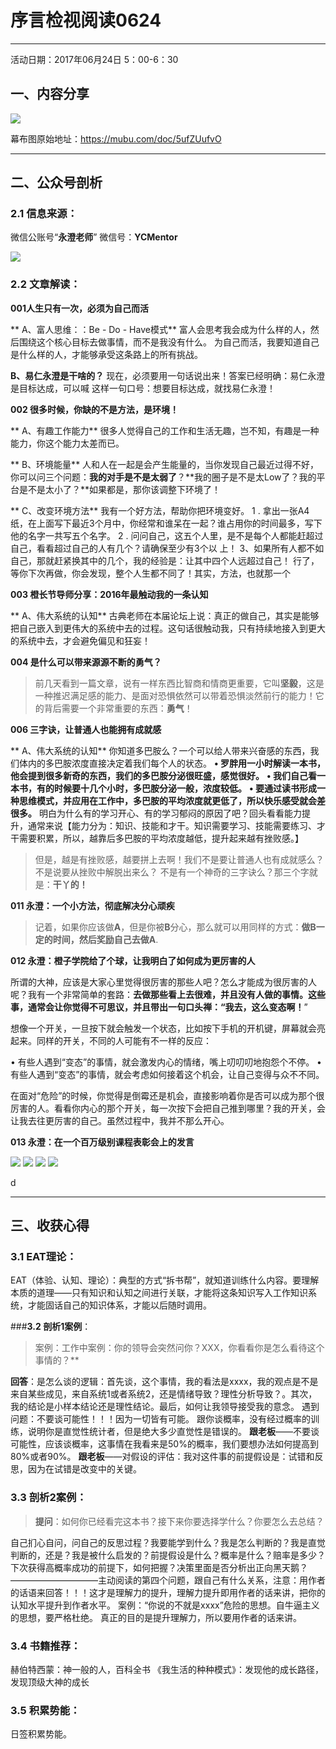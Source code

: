 # 序言检视阅读0624
**********
活动日期：2017年06月24日 5：00-6：30
## 一、内容分享
![](./_image/2017-06-24日第三天——序言部分阅读_爱奇艺.jpg)

幕布图原始地址：<https://mubu.com/doc/5ufZUufvO>

****
## 二、公众号剖析

### **2.1 信息来源**：
微信公账号“**永澄老师**”
微信号：**YCMentor**

![](./_image/微信图片_20170715115322.jpg)

### **2.2 文章解读**：
**001人生只有一次，必须为自己而活**

** A、富人思维：：Be - Do - Have模式**
富人会思考我会成为什么样的人，然后围绕这个核心目标去做事情，而不是我没有什么。
为自己而活，我要知道自己是什么样的人，才能够承受这条路上的所有挑战。

**B、易仁永澄是干啥的？**
现在，必须要用一句话说出来！答案已经明确：易仁永澄是目标达成，可以喊
这样一句口号：想要目标达成，就找易仁永澄！

**002 很多时候，你缺的不是方法，是环境！**

** A、有趣工作能力**
很多人觉得自己的工作和生活无趣，岂不知，有趣是一种能力，你这个能力太差而已。

** B、环境能量**
人和人在一起是会产生能量的，当你发现自己最近过得不好，你可以问三个问题：**我的对手是不是太弱了**？**我的圈子是不是太Low了？我的平台是不是太小了？**如果都是，那你该调整下环境了！

** C、改变环境方法**
我有一个好方法，帮助你把环境变好。
1 . 拿出一张A4纸，在上面写下最近3个月中，你经常和谁呆在一起？谁占用你的时间最多，写下他的名字一共写五个名字。
2 . 问问自己，这五个人里，是不是每个人都能赶超过自己，看看超过自己的人有几个？请确保至少有3个以
上！
3、如果所有人都不如自己，那就赶紧换其中的几个，我的经验是：让其中四个人远超过自己！
行了，等你下次再做，你会发现，整个人生都不同了！其实，方法，也就那一个

**003 橙长节导师分享：2016年最触动我的一条认知**

** A、伟大系统的认知**
古典老师在本届论坛上说：真正的做自己，其实是能够把自己嵌入到更伟大的系统中去的过程。这句话很触动我，只有持续地接入到更大的系统中去，才会避免偏见和狂妄！

**004 是什么可以带来源源不断的勇气？**

>前几天看到一篇文章，说有一样东西比智商和情商更重要，它叫**坚毅**，这是一种推迟满足感的能力、是面对恐惧依然可以带着恐惧淡然前行的能力！它的背后需要一个非常重要的东西：**勇气**！


**006 三字诀，让普通人也能拥有成就感**

** A、伟大系统的认知**
你知道多巴胺么？一个可以给人带来兴奋感的东西，我们体内的多巴胺浓度直接决定着我们每个人的状态。
**• 罗胖用一小时解读一本书，他会提到很多新奇的东西，我们的多巴胺分泌很旺盛，感觉很好。**
**• 我们自己看一本书，有的时候要十几个小时，多巴胺分泌一般，浓度较低。**
**• 要通过读书形成一种思维模式，并应用在工作中，多巴胺的平均浓度就更低了，所以快乐感受就会差很多。**
明白为什么有的学习开心、有的学习郁闷的原因了吧？回头看看能力提升，通常来说【能力分为：知识、技能和才干。知识需要学习、技能需要练习、才干需要积累，所以，越靠后多巴胺的平均浓度越低，提升起来越有挫败感。】

>但是，越是有挫败感，越要拼上去啊！我们不是要让普通人也有成就感么？不是说要从挫败中解脱出来么？
不是有一个神奇的三字诀么？那三个字就是：**干丫的！**

**011 永澄：一个小方法，彻底解决分心顽疾**
>记着，如果你应该做**A**，但是你被**B**分心，那么就可以用同样的方式：**做B一定的时间，然后奖励自己去做A**.

**012 永澄：橙子学院给了个球，让我明白了如何成为更厉害的人**

所谓的大神，应该是大家心里觉得很厉害的那些人吧？怎么才能成为很厉害的人呢？我有一个非常简单的套路：**去做那些看上去很难，并且没有人做的事情。这些事，通常会让你觉得不可思议，并且带出一句口头禅：“我去，这么变态啊！**”

想像一个开关，一旦按下就会触发一个状态，比如按下手机的开机键，屏幕就会亮起来。同样的开关，不同的人可能有不一样的反应：

• 有些人遇到“变态”的事情，就会激发内心的情绪，嘴上叨叨叨地抱怨个不停。
• 有些人遇到“变态”的事情，就会考虑如何接着这个机会，让自己变得与众不不同。

在面对“危险”的时候，你觉得是倒霉还是机会，直接影响着你是否可以成为那个很厉害的人。看看你内心的那个开关，每一次按下会把自己推到哪里？我的开关，会让我去往更厉害的自己。虽然过程中，我并不那么开心。

**013 永澄：在一个百万级别课程表彰会上的发言**

![](./_image/1.png)
![](./_image/2.png)
![](./_image/微信截图_20170715135624.png)
![](./_image/4.png)


d 




******

## 三、收获心得


### **3.1 EAT理论**：
EAT（体验、认知、理论）：典型的方式“拆书帮”，就知道训练什么内容。要理解本质的道理——只有知识和认知之间进行关联，才能将这条知识写入工作知识系统，才能固话自己的知识体系，才能以后随时调用。

 ###**3.2 剖析1案例**：
>案例：工作中案例：你的领导会突然问你？XXX，你看看你是怎么看待这个事情的？**

**回答**：是怎么谈的逻辑：首先谈，这个事情，我的看法是xxxx，我的观点是不是来自某些成见，来自系统1或者系统2，还是情绪导致？理性分析导致？。其次，我的结论是小样本结论还是理性结论。最后，如何让我领导接受我的意念。
遇到问题：不要谈可能性！！！因为一切皆有可能。
跟你谈概率，没有经过概率的训练，说明你是直觉性统计者，但是绝大多少直觉性是错误的。
**跟老板**——不要谈可能性，应该谈概率，这事情在我看来是50%的概率，我们要想办法如何提高到80%或者90%。
**跟老板**——对假设的评估：我对这件事的前提假设是：试错和反思，因为在试错是改变中的关键。

### **3.3 剖析2案例**：
>**提问**：如何你已经看完这本书？接下来你要选择学什么？你要怎么去总结？

自己扪心自问，问自己的反思过程？我要能学到什么？我是怎么判断的？我是直觉判断的，还是？我是被什么启发的？前提假设是什么？概率是什么？赔率是多少？下次获得高概率成功的前提下，如何把握？决策里面是否分析出正向黑天鹅？——————————主动阅读的第四个问题，跟自己有什么关系，注意：用作者的话语来回答！！！这才是理解力的提升，理解力提升即用作者的话来讲，把你的认知水平提升到作者水平。
案例：“你说的不就是xxxx”危险的思想。自牛逼主义的思想，要严格杜绝。
真正的目的是提升理解力，所以要用作者的话来讲。

### **3.4 书籍推荐**：
赫伯特西蒙：神一般的人，百科全书
《我生活的种种模式》：发现他的成长路径，发现顶级大神的成长

 ### **3.5 积累势能**：
日签积累势能。



